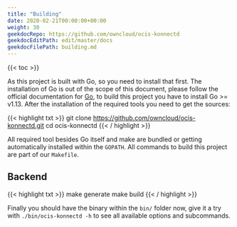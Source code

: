 ```yaml
---
title: "Building"
date: 2020-02-21T00:00:00+00:00
weight: 30
geekdocRepo: https://github.com/owncloud/ocis-konnectd
geekdocEditPath: edit/master/docs
geekdocFilePath: building.md
---
```


{{< toc >}}

As this project is built with Go, so you need to install that first. The installation of Go is out of the scope of this document, please follow the official documentation for [Go](https://golang.org/doc/install), to build this project you have to install Go >= v1.13. After the installation of the required tools you need to get the sources:

{{< highlight txt >}}
git clone https://github.com/owncloud/ocis-konnectd.git
cd ocis-konnectd
{{< / highlight >}}

All required tool besides Go itself and make are bundled or getting automatically installed within the `GOPATH`. All commands to build this project are part of our `Makefile`.

## Backend

{{< highlight txt >}}
make generate
make build
{{< / highlight >}}

Finally you should have the binary within the `bin/` folder now, give it a try with `./bin/ocis-konnectd -h` to see all available options and subcommands.
